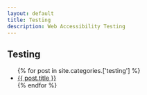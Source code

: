```yaml
---
layout: default
title: Testing
description: Web Accessibility Testing
---
```


## Testing

<ul>
  {% for post in site.categories.['testing'] %}
    <li><a href="{{ post.url }}">{{ post.title }}</a></li>
  {% endfor %}
</ul>